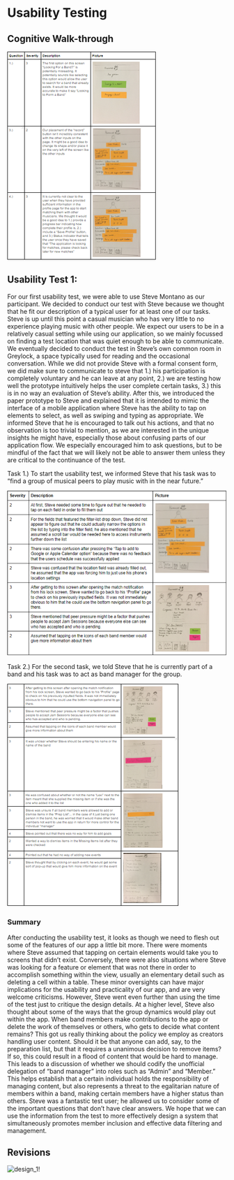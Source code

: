 # Usability Testing

## Cognitive Walk-through
![design_1!](/img/CogWalk.PNG)

## Usability Test 1:
For our first usability test, we were able to use Steve Montano as our participant. We decided to conduct our test with Steve because we thought that he fit our description of a typical user for at least one of our tasks. Steve is up until this point a casual musician who has very little to no experience playing music with other people. We expect our users to be in a relatively casual setting while using our application, so we mainly focussed on finding a test location that was quiet enough to be able to communicate. We eventually decided to conduct the test in Steve’s own common room in Greylock, a space typically used for reading and the occasional conversation. While we did not provide Steve with a formal consent form, we did make sure to communicate to steve that 1.) his participation is completely voluntary and he can leave at any point, 2.) we are testing how well the prototype intuitively helps the user complete certain tasks, 3.) this is in no way an evaluation of Steve’s ability. After this, we introduced the paper prototype to Steve and explained that it is intended to mimic the interface of a mobile application where Steve has the ability to tap on elements to select, as well as swiping and typing as appropriate. We informed Steve that he is encouraged to talk out his actions, and that no observation is too trivial to mention, as we are interested in the unique insights he might have, especially those about confusing parts of our application flow. We especially encouraged him to ask questions, but to be mindful of the fact that we will likely not be able to answer them unless they are critical to the continuance of the test.

Task 1.)
	To start the usability test, we informed Steve that his task was to “find a group of musical peers to play music with in the near future.”

![design_1!](/img/UserTestTable1.PNG)

Task 2.)
  	 For the second task, we told Steve that he is currently part of a band and his task was to act as band manager for the group.

![design_1!](/img/UserTestTable2.PNG)

### Summary
After conducting the usability test, it looks as though we need to flesh out some of the features of our app a little bit more. There were moments where Steve assumed that tapping on certain elements would take you to screens that didn’t exist. Conversely, there were also situations where Steve was looking for a feature or element that was not there in order to accomplish something within the view, usually an elementary detail such as deleting a cell within a table. These minor oversights can have major implications for the usability and practicality of our app, and are very welcome criticisms. However, Steve went even further than using the time of the test just to critique the design details. At a higher level, Steve also thought about some of the ways that the group dynamics would play out within the app. When band members make contributions to the app or delete the work of themselves or others, who gets to decide what content remains? This got us really thinking about the policy we employ as creators handling user content. Should it be that anyone can add, say, to the preparation list, but that it requires a unanimous decision to remove items? If so, this could result in a flood of content that would be hard to manage. This leads to a discussion of whether we should codify the unofficial delegation of “band manager” into roles such as “Admin” and “Member.” This helps establish that a certain individual holds the responsibility of managing content, but also represents a threat to the egalitarian nature of members within a band, making certain members have a higher status than others. Steve was a fantastic test user; he allowed us to consider some of the important questions that don’t have clear answers. We hope that we can use the information from the test to more effectively design a system that simultaneously promotes member inclusion and effective data filtering and management.

## Revisions
![design_1!](/img/UsabilityTestqRev.PNG)

